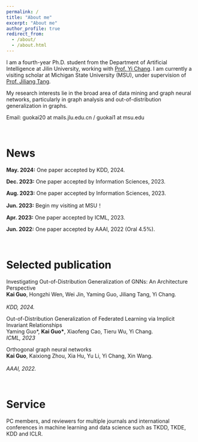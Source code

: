 ```yaml
---
permalink: /
title: "About me"
excerpt: "About me"
author_profile: true
redirect_from: 
  - /about/
  - /about.html
---
```


I am a fourth-year Ph.D. student from the Department of Artificial Intelligence at Jilin University, 
working with [Prof. Yi Chang](http://www.yichang-cs.com/). I am currently a visiting scholar at Michigan State University (MSU), under supervision of [Prof. Jiliang Tang](https://www.cse.msu.edu/~tangjili/). 


My research interests lie in the broad area of data mining and graph neural networks, particularly in graph analysis and out-of-distribution generalization in graphs.

Email: guokai20 at mails.jlu.edu.cn / guokai1 at msu.edu 


<br />

News
=====
**May. 2024:** One paper accepted by KDD, 2024.

**Dec. 2023:** One paper accepted by Information Sciences, 2023.

**Aug. 2023:**  One paper accepted by Information Sciences, 2023.

**Jun. 2023:**  Begin my visiting at MSU！

**Apr. 2023:**  One paper accepted by ICML, 2023.

**Jun. 2022:**  One paper accepted by AAAI, 2022 (Oral 4.5%).


<br />

Selected publication
=====
Investigating Out-of-Distribution Generalization of GNNs: An Architecture Perspective<br />
<b>Kai Guo</b>, Hongzhi Wen, Wei Jin, Yaming Guo, Jiliang Tang, Yi Chang.<br />		
<i>KDD, 2024.</i><br />

Out-of-Distribution Generalization of Federated Learning via Implicit Invariant Relationships<br />
Yaming Guo*, <b>Kai Guo*</b>, Xiaofeng Cao, Tieru Wu, Yi Chang.<br />
<i>ICML, 2023</i><br />

Orthogonal graph neural networks<br />
<b>Kai Guo</b>, Kaixiong Zhou, Xia Hu, Yu Li, Yi Chang, Xin Wang.<br />		
<i>AAAI, 2022.</i><br />


<br />

Service
=====
PC members, and reviewers for multiple journals and international conferences in machine learning and data science such as TKDD, TKDE, KDD and ICLR.